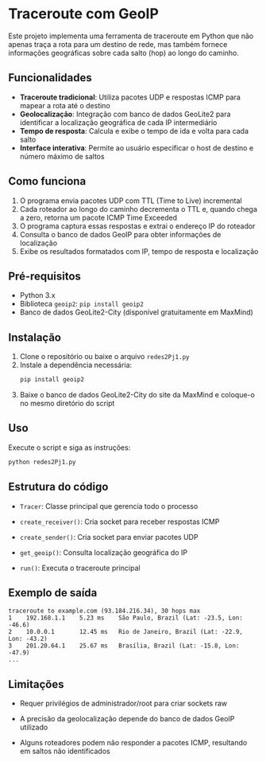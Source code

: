 # Traceroute com GeoIP

Este projeto implementa uma ferramenta de traceroute em Python que não apenas traça a rota para um destino de rede, mas também fornece informações geográficas sobre cada salto (hop) ao longo do caminho.

## Funcionalidades

- **Traceroute tradicional**: Utiliza pacotes UDP e respostas ICMP para mapear a rota até o destino
- **Geolocalização**: Integração com banco de dados GeoLite2 para identificar a localização geográfica de cada IP intermediário
- **Tempo de resposta**: Calcula e exibe o tempo de ida e volta para cada salto
- **Interface interativa**: Permite ao usuário especificar o host de destino e número máximo de saltos

## Como funciona

1. O programa envia pacotes UDP com TTL (Time to Live) incremental
2. Cada roteador ao longo do caminho decrementa o TTL e, quando chega a zero, retorna um pacote ICMP Time Exceeded
3. O programa captura essas respostas e extrai o endereço IP do roteador
4. Consulta o banco de dados GeoIP para obter informações de localização
5. Exibe os resultados formatados com IP, tempo de resposta e localização

## Pré-requisitos

- Python 3.x
- Biblioteca `geoip2`: `pip install geoip2`
- Banco de dados GeoLite2-City (disponível gratuitamente em MaxMind)

## Instalação

1. Clone o repositório ou baixe o arquivo `redes2Pj1.py`
2. Instale a dependência necessária:
   ```bash
   pip install geoip2
3. Baixe o banco de dados GeoLite2-City do site da MaxMind e coloque-o no mesmo diretório do script

## Uso
Execute o script e siga as instruções:

  ```bash
  python redes2Pj1.py
  ```
## Estrutura do código
- `Tracer`: Classe principal que gerencia todo o processo

- `create_receiver()`: Cria socket para receber respostas ICMP

- `create_sender()`: Cria socket para enviar pacotes UDP

- `get_geoip()`: Consulta localização geográfica do IP

- `run()`: Executa o traceroute principal

## Exemplo de saída
```text
traceroute to example.com (93.184.216.34), 30 hops max
1    192.168.1.1    5.23 ms    São Paulo, Brazil (Lat: -23.5, Lon: -46.6)
2    10.0.0.1       12.45 ms   Rio de Janeiro, Brazil (Lat: -22.9, Lon: -43.2)
3    201.20.64.1    25.67 ms   Brasília, Brazil (Lat: -15.8, Lon: -47.9)
...
```
## Limitações
- Requer privilégios de administrador/root para criar sockets raw

- A precisão da geolocalização depende do banco de dados GeoIP utilizado

- Alguns roteadores podem não responder a pacotes ICMP, resultando em saltos não identificados
